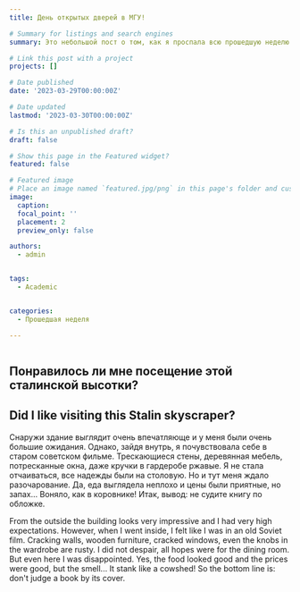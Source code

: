 ```yaml
---
title: День открытых дверей в МГУ!

# Summary for listings and search engines
summary: Это небольшой пост о том, как я проспала всю прошедшую неделю.

# Link this post with a project
projects: []

# Date published
date: '2023-03-29T00:00:00Z'

# Date updated
lastmod: '2023-03-30T00:00:00Z'

# Is this an unpublished draft?
draft: false

# Show this page in the Featured widget?
featured: false

# Featured image
# Place an image named `featured.jpg/png` in this page's folder and customize its options here.
image:
  caption: 
  focal_point: ''
  placement: 2
  preview_only: false

authors:
  - admin


tags:
  - Academic


categories:
  - Прошедшая неделя

---
```


```python


```

## Понравилось ли мне посещение этой сталинской высотки?
## Did I like visiting this Stalin skyscraper?

 Снаружи здание выглядит очень впечатляюще и у меня были очень большие ожидания. Однако, зайдя внутрь, я почувствовала себе в старом советском фильме. Трескающиеся стены, деревянная мебель, потресканные окна, даже кручки в гардеробе ржавые. Я не стала отчаиваться, все надежды были на столовую. Но и тут меня ждало разочарование. Да, еда выглядела неплохо и цены были приятные, но запах... Воняло, как в коровнике!
 Итак, вывод: не судите книгу по обложке.
 
 From the outside the building looks very impressive and I had very high expectations. However, when I went inside, I felt like I was in an old Soviet film. Cracking walls, wooden furniture, cracked windows, even the knobs in the wardrobe are rusty. I did not despair, all hopes were for the dining room. But even here I was disappointed. Yes, the food looked good and the prices were good, but the smell... It stank like a cowshed!
  So the bottom line is: don't judge a book by its cover.






